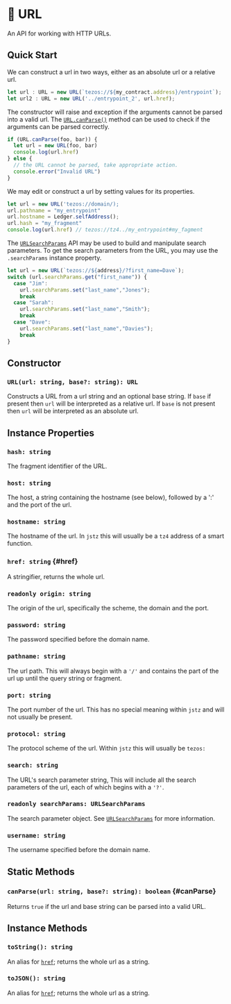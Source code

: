 # 🔗 URL
An API for working with HTTP URLs. 

## Quick Start

We can construct a url in two ways, either as an absolute url or a relative url.
```typescript 
let url : URL = new URL(`tezos://${my_contract.address}/entrypoint`);
let url2 : URL = new URL('../entrypoint_2', url.href);
```
The constructor will raise and exception if the arguments cannot be parsed into a valid url.
The [`URL.canParse()`](#canParse) method can be used to check if the arguments can be parsed correctly.
```typescript
if (URL.canParse(foo, bar)) {
  let url = new URL(foo, bar)
  console.log(url.href)
} else {
  // the URL cannot be parsed, take appropriate action.
  console.error("Invalid URL")
}
```

We may edit or construct a url by setting values for its properties.
```typescript
let url = new URL('tezos://domain/);
url.pathname = "my_entrypoint"
url.hostname = Ledger.selfAddress();
url.hash = "my_fragment"
console.log(url.href) // tezos://tz4../my_entrypoint#my_fagment
```

The [`URLSearchParams`](./url_search_params.md) API may be used to build and manipulate search parameters. To get the search parameters from the URL, you may use the `.searchParams` instance property.
```typescript
let url = new URL(`tezos://${address}/?first_name=Dave`);
switch (url.searchParams.get("first_name")) {
  case "Jim":
    url.searchParams.set("last_name","Jones");
    break
  case "Sarah":
    url.searchParams.set("last_name","Smith");
    break
  case "Dave":
    url.searchParams.set("last_name","Davies");
    break
}
```


## Constructor
### `URL(url: string, base?: string): URL`
Constructs a URL from a url string and an optional base string. 
If `base` if present then `url` will be interpreted as a relative url. 
If `base` is not present then `url` will be interpreted as an absolute url.
## Instance Properties
### `hash: string`
The fragment identifier of the URL.
### `host: string`
The host, a string containing the hostname (see below), followed by a ':' and the port of the url.
### `hostname: string`
The hostname of the url. In `jstz` this will usually be a `tz4` address of a smart function.
### `href: string` {#href}
A stringifier, returns the whole url.
### `readonly origin: string`
The origin of the url, specifically the scheme, the domain and the port.
### `password: string`
The password specified before the domain name.
### `pathname: string`
The url path. This will always begin with a `'/'` and contains the part of the url up until the query string or fragment.
### `port: string`
The port number of the url.  This has no special meaning within `jstz` and will not usually be present.
### `protocol: string`
The protocol scheme of the url. Within `jstz` this will usually be `tezos:`
### `search: string`
The URL's search parameter string, This will include all the search parameters of the url, each of which begins with a `'?'`.
### `readonly searchParams: URLSearchParams`
The search parameter object. See [`URLSearchParams`](./url_search_params.md) for more information.
### `username: string`
The username specified before the domain name.
## Static Methods
### `canParse(url: string, base?: string): boolean` {#canParse}
Returns `true` if the url and base string can be parsed into a valid URL.
## Instance Methods
### `toString(): string`
An alias for [`href`](#href); returns the whole url as a string. 
### `toJSON(): string`
An alias for [`href`](#href); returns the whole url as a string. 
